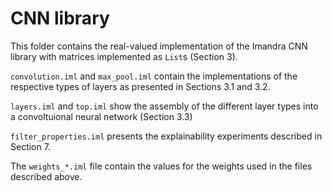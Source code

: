 # CNN library

This folder contains the real-valued implementation of the Imandra CNN library with matrices implemented as `List`s (Section 3).

`convolution.iml` and `max_pool.iml` contain the implementations of the respective types of layers as presented in Sections 3.1 and 3.2.

`layers.iml` and `top.iml` show the assembly of the different layer types into a convoltuional neural network (Section 3.3)

`filter_properties.iml` presents the explainability experiments described in Section 7. 

The `weights_*.iml` file contain the values for the weights used in the files described above.